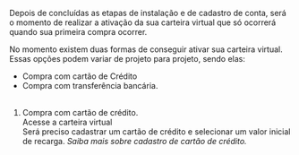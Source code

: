 Depois de concluídas as etapas de instalação e de cadastro de conta, será o momento de realizar a ativação da sua carteira virtual que só ocorrerá quando sua primeira compra ocorrer.

No momento existem duas formas de conseguir ativar sua carteira virtual. Essas opções podem variar de projeto para projeto, sendo elas:

- Compra com cartão de Crédito
- Compra com transferência bancária.
<br><br>

1. Compra com cartão de crédito.<br>
Acesse a carteira virtual<br>
Será preciso cadastrar um cartão de crédito e selecionar um valor inicial de recarga.
_Saiba mais sobre cadastro de cartão de crédito._
